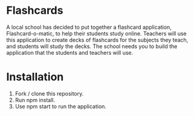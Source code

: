 # Flashcards
A local school has decided to put together a flashcard application, Flashcard-o-matic, to help their students study online. Teachers will use this application to create decks of flashcards for the subjects they teach, and students will study the decks. The school needs you to build the application that the students and teachers will use.

# Installation
1. Fork / clone this repository.
2. Run npm install.
3. Use npm start to run the application.
